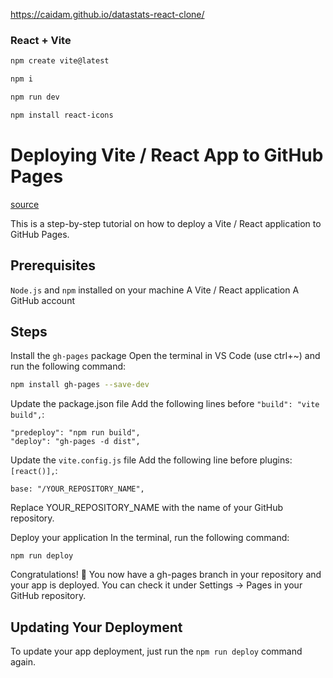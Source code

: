 https://caidam.github.io/datastats-react-clone/

### React + Vite

```bash
npm create vite@latest

npm i

npm run dev
```


```bash
npm install react-icons
```


# Deploying Vite / React App to GitHub Pages
[source](https://dev.to/rashidshamloo/deploying-vite-react-app-to-github-pages-35hf)

This is a step-by-step tutorial on how to deploy a Vite / React application to GitHub Pages.

## Prerequisites
`Node.js` and `npm` installed on your machine
A Vite / React application
A GitHub account

## Steps
Install the `gh-pages` package Open the terminal in VS Code (use ctrl+~) and run the following command:
```bash
npm install gh-pages --save-dev
```

Update the package.json file Add the following lines before `"build": "vite build",`:
```
"predeploy": "npm run build",
"deploy": "gh-pages -d dist",
```

Update the `vite.config.js` file Add the following line before plugins: `[react()],`:
```
base: "/YOUR_REPOSITORY_NAME",
```

Replace YOUR_REPOSITORY_NAME with the name of your GitHub repository.

Deploy your application In the terminal, run the following command:
```
npm run deploy
```

Congratulations! 🎉 You now have a gh-pages branch in your repository and your app is deployed. You can check it under Settings -> Pages in your GitHub repository.

## Updating Your Deployment
To update your app deployment, just run the `npm run deploy` command again.